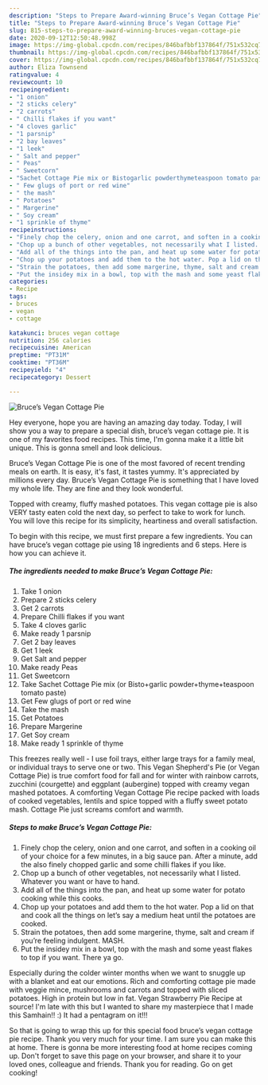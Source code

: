 ```yaml
---
description: "Steps to Prepare Award-winning Bruce’s Vegan Cottage Pie"
title: "Steps to Prepare Award-winning Bruce’s Vegan Cottage Pie"
slug: 815-steps-to-prepare-award-winning-bruces-vegan-cottage-pie
date: 2020-09-12T12:50:48.998Z
image: https://img-global.cpcdn.com/recipes/846bafbbf137864f/751x532cq70/bruces-vegan-cottage-pie-recipe-main-photo.jpg
thumbnail: https://img-global.cpcdn.com/recipes/846bafbbf137864f/751x532cq70/bruces-vegan-cottage-pie-recipe-main-photo.jpg
cover: https://img-global.cpcdn.com/recipes/846bafbbf137864f/751x532cq70/bruces-vegan-cottage-pie-recipe-main-photo.jpg
author: Eliza Townsend
ratingvalue: 4
reviewcount: 10
recipeingredient:
- "1 onion"
- "2 sticks celery"
- "2 carrots"
- " Chilli flakes if you want"
- "4 cloves garlic"
- "1 parsnip"
- "2 bay leaves"
- "1 leek"
- " Salt and pepper"
- " Peas"
- " Sweetcorn"
- "Sachet Cottage Pie mix or Bistogarlic powderthymeteaspoon tomato paste"
- " Few glugs of port or red wine"
- " the mash"
- " Potatoes"
- " Margerine"
- " Soy cream"
- "1 sprinkle of thyme"
recipeinstructions:
- "Finely chop the celery, onion and one carrot, and soften in a cooking oil of your choice for a few minutes, in a big sauce pan. After a minute, add the also finely chopped garlic and some chilli flakes if you like."
- "Chop up a bunch of other vegetables, not necessarily what I listed. Whatever you want or have to hand."
- "Add all of the things into the pan, and heat up some water for potato cooking while this cooks."
- "Chop up your potatoes and add them to the hot water. Pop a lid on that and cook all the things on let’s say a medium heat until the potatoes are cooked."
- "Strain the potatoes, then add some margerine, thyme, salt and cream if you’re feeling indulgent. MASH."
- "Put the insidey mix in a bowl, top with the mash and some yeast flakes to top if you want. There ya go."
categories:
- Recipe
tags:
- bruces
- vegan
- cottage

katakunci: bruces vegan cottage 
nutrition: 256 calories
recipecuisine: American
preptime: "PT31M"
cooktime: "PT36M"
recipeyield: "4"
recipecategory: Dessert

---
```



![Bruce’s Vegan Cottage Pie](https://img-global.cpcdn.com/recipes/846bafbbf137864f/751x532cq70/bruces-vegan-cottage-pie-recipe-main-photo.jpg)

Hey everyone, hope you are having an amazing day today. Today, I will show you a way to prepare a special dish, bruce’s vegan cottage pie. It is one of my favorites food recipes. This time, I'm gonna make it a little bit unique. This is gonna smell and look delicious.

Bruce’s Vegan Cottage Pie is one of the most favored of recent trending meals on earth. It is easy, it's fast, it tastes yummy. It's appreciated by millions every day. Bruce’s Vegan Cottage Pie is something that I have loved my whole life. They are fine and they look wonderful.

Topped with creamy, fluffy mashed potatoes. This vegan cottage pie is also VERY tasty eaten cold the next day, so perfect to take to work for lunch. You will love this recipe for its simplicity, heartiness and overall satisfaction.


To begin with this recipe, we must first prepare a few ingredients. You can have bruce’s vegan cottage pie using 18 ingredients and 6 steps. Here is how you can achieve it.

<!--inarticleads1-->

##### The ingredients needed to make Bruce’s Vegan Cottage Pie:

1. Take 1 onion
1. Prepare 2 sticks celery
1. Get 2 carrots
1. Prepare  Chilli flakes if you want
1. Take 4 cloves garlic
1. Make ready 1 parsnip
1. Get 2 bay leaves
1. Get 1 leek
1. Get  Salt and pepper
1. Make ready  Peas
1. Get  Sweetcorn
1. Take Sachet Cottage Pie mix (or Bisto+garlic powder+thyme+teaspoon tomato paste)
1. Get  Few glugs of port or red wine
1. Take  the mash
1. Get  Potatoes
1. Prepare  Margerine
1. Get  Soy cream
1. Make ready 1 sprinkle of thyme


This freezes really well - I use foil trays, either large trays for a family meal, or individual trays to serve one or two. This Vegan Shepherd&#39;s Pie (or Vegan Cottage Pie) is true comfort food for fall and for winter with rainbow carrots, zucchini (courgette) and eggplant (aubergine) topped with creamy vegan mashed potatoes. A comforting Vegan Cottage Pie recipe packed with loads of cooked vegetables, lentils and spice topped with a fluffy sweet potato mash. Cottage Pie just screams comfort and warmth. 

<!--inarticleads2-->

##### Steps to make Bruce’s Vegan Cottage Pie:

1. Finely chop the celery, onion and one carrot, and soften in a cooking oil of your choice for a few minutes, in a big sauce pan. After a minute, add the also finely chopped garlic and some chilli flakes if you like.
1. Chop up a bunch of other vegetables, not necessarily what I listed. Whatever you want or have to hand.
1. Add all of the things into the pan, and heat up some water for potato cooking while this cooks.
1. Chop up your potatoes and add them to the hot water. Pop a lid on that and cook all the things on let’s say a medium heat until the potatoes are cooked.
1. Strain the potatoes, then add some margerine, thyme, salt and cream if you’re feeling indulgent. MASH.
1. Put the insidey mix in a bowl, top with the mash and some yeast flakes to top if you want. There ya go.


Especially during the colder winter months when we want to snuggle up with a blanket and eat our emotions. Rich and comforting cottage pie made with veggie mince, mushrooms and carrots and topped with sliced potatoes. High in protein but low in fat. Vegan Strawberry Pie Recipe at source! I&#39;m late with this but I wanted to share my masterpiece that I made this Samhain!! :) It had a pentagram on it!!! 

So that is going to wrap this up for this special food bruce’s vegan cottage pie recipe. Thank you very much for your time. I am sure you can make this at home. There is gonna be more interesting food at home recipes coming up. Don't forget to save this page on your browser, and share it to your loved ones, colleague and friends. Thank you for reading. Go on get cooking!
